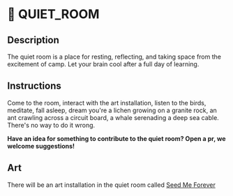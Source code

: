 # 🐚 QUIET_ROOM


## Description

The quiet room is a place for resting, reflecting, and taking space from the excitement of camp. Let your brain cool after a full day of learning.

## Instructions

Come to the room, interact with the art installation, listen to the birds, meditate, fall asleep, dream you're a lichen growing on a granite rock, an ant crawling across a circuit board, a whale serenading a deep sea cable. There's no way to do it wrong.

**Have an idea for something to contribute to the quiet room? Open a pr, we welcome suggestions!**

## Art

There will be an art installation in the quiet room called [Seed Me Forever](art-SeedMeForever.md)